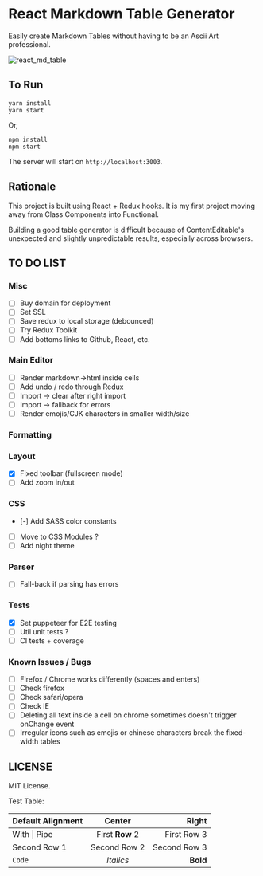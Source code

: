 # React Markdown Table Generator

Easily create Markdown Tables without having to be an Ascii Art professional.

![react_md_table](https://user-images.githubusercontent.com/3508123/66262015-18d2c680-e813-11e9-8885-29439a869849.gif)

## To Run

```
yarn install
yarn start
```

Or,

```
npm install
npm start
```

The server will start on `http://localhost:3003`.

## Rationale

This project is built using React + Redux hooks. It is my first project moving away from Class Components into Functional.

Building a good table generator is difficult because of ContentEditable's unexpected and slightly unpredictable results, especially across browsers.

## TO DO LIST

### Misc

- [ ] Buy domain for deployment
- [ ] Set SSL
- [ ] Save redux to local storage (debounced)
- [ ] Try Redux Toolkit
- [ ] Add bottoms links to Github, React, etc.

### Main Editor
- [ ] Render markdown->html inside cells
- [ ] Add undo / redo through Redux
- [ ] Import -> clear after right import
- [ ] Import -> fallback for errors
- [ ] Render emojis/CJK characters in smaller width/size

### Formatting

### Layout
- [x] Fixed toolbar (fullscreen mode)
- [ ] Add zoom in/out

### CSS
- [-] Add SASS color constants
- [ ] Move to CSS Modules ?
- [ ] Add night theme

### Parser
- [ ] Fall-back if parsing has errors

### Tests
- [x] Set puppeteer for E2E testing
- [ ] Util unit tests ?
- [ ] CI tests + coverage

### Known Issues / Bugs
- [ ] Firefox / Chrome works differently (spaces and enters)
- [ ] Check firefox
- [ ] Check safari/opera
- [ ] Check IE
- [ ] Deleting all text inside a cell on chrome sometimes doesn't trigger onChange event
- [ ] Irregular icons such as emojis or chinese characters break the fixed-width tables

## LICENSE

MIT License.

Test Table:

| Default Alignment | Center | Right |
| --- |:---:|----:|
| With \| Pipe | First **Row** 2 | First Row 3 |
| Second Row 1 | Second Row 2 | Second Row 3 |
| `Code` | *Italics* | **Bold** |
